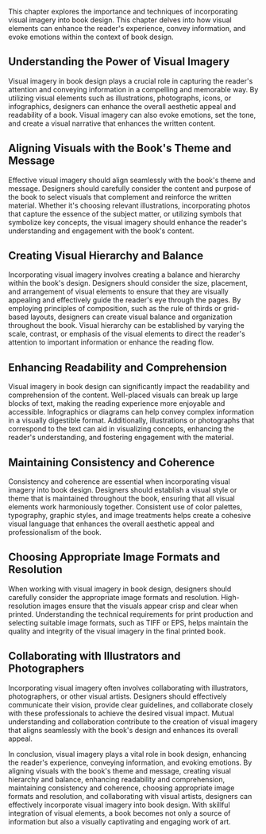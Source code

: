 
This chapter explores the importance and techniques of incorporating visual imagery into book design. This chapter delves into how visual elements can enhance the reader's experience, convey information, and evoke emotions within the context of book design.

**Understanding the Power of Visual Imagery**
---------------------------------------------

Visual imagery in book design plays a crucial role in capturing the reader's attention and conveying information in a compelling and memorable way. By utilizing visual elements such as illustrations, photographs, icons, or infographics, designers can enhance the overall aesthetic appeal and readability of a book. Visual imagery can also evoke emotions, set the tone, and create a visual narrative that enhances the written content.

**Aligning Visuals with the Book's Theme and Message**
------------------------------------------------------

Effective visual imagery should align seamlessly with the book's theme and message. Designers should carefully consider the content and purpose of the book to select visuals that complement and reinforce the written material. Whether it's choosing relevant illustrations, incorporating photos that capture the essence of the subject matter, or utilizing symbols that symbolize key concepts, the visual imagery should enhance the reader's understanding and engagement with the book's content.

**Creating Visual Hierarchy and Balance**
-----------------------------------------

Incorporating visual imagery involves creating a balance and hierarchy within the book's design. Designers should consider the size, placement, and arrangement of visual elements to ensure that they are visually appealing and effectively guide the reader's eye through the pages. By employing principles of composition, such as the rule of thirds or grid-based layouts, designers can create visual balance and organization throughout the book. Visual hierarchy can be established by varying the scale, contrast, or emphasis of the visual elements to direct the reader's attention to important information or enhance the reading flow.

**Enhancing Readability and Comprehension**
-------------------------------------------

Visual imagery in book design can significantly impact the readability and comprehension of the content. Well-placed visuals can break up large blocks of text, making the reading experience more enjoyable and accessible. Infographics or diagrams can help convey complex information in a visually digestible format. Additionally, illustrations or photographs that correspond to the text can aid in visualizing concepts, enhancing the reader's understanding, and fostering engagement with the material.

**Maintaining Consistency and Coherence**
-----------------------------------------

Consistency and coherence are essential when incorporating visual imagery into book design. Designers should establish a visual style or theme that is maintained throughout the book, ensuring that all visual elements work harmoniously together. Consistent use of color palettes, typography, graphic styles, and image treatments helps create a cohesive visual language that enhances the overall aesthetic appeal and professionalism of the book.

**Choosing Appropriate Image Formats and Resolution**
-----------------------------------------------------

When working with visual imagery in book design, designers should carefully consider the appropriate image formats and resolution. High-resolution images ensure that the visuals appear crisp and clear when printed. Understanding the technical requirements for print production and selecting suitable image formats, such as TIFF or EPS, helps maintain the quality and integrity of the visual imagery in the final printed book.

**Collaborating with Illustrators and Photographers**
-----------------------------------------------------

Incorporating visual imagery often involves collaborating with illustrators, photographers, or other visual artists. Designers should effectively communicate their vision, provide clear guidelines, and collaborate closely with these professionals to achieve the desired visual impact. Mutual understanding and collaboration contribute to the creation of visual imagery that aligns seamlessly with the book's design and enhances its overall appeal.

In conclusion, visual imagery plays a vital role in book design, enhancing the reader's experience, conveying information, and evoking emotions. By aligning visuals with the book's theme and message, creating visual hierarchy and balance, enhancing readability and comprehension, maintaining consistency and coherence, choosing appropriate image formats and resolution, and collaborating with visual artists, designers can effectively incorporate visual imagery into book design. With skillful integration of visual elements, a book becomes not only a source of information but also a visually captivating and engaging work of art.
